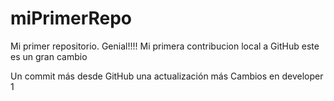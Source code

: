 # miPrimerRepo
Mi primer repositorio. Genial!!!!
Mi primera contribucion local a GitHub este es un gran cambio


Un commit más desde GitHub
una actualización más
Cambios en developer 1
